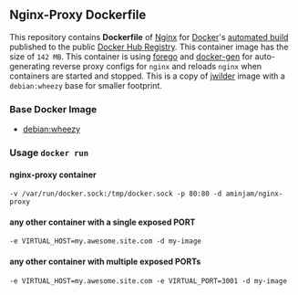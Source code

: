 ## Nginx-Proxy Dockerfile


This repository contains **Dockerfile** of [Nginx](http://nginx.org/) for [Docker](https://www.docker.com/)'s [automated build](https://github.com/aminjam/docker-containers/tree/nginx-proxy) published to the public [Docker Hub Registry](https://registry.hub.docker.com/u/aminjam/nginx-proxy/). This container image has the size of `142 MB`.
This container is using [forego](https://github.com/ddollar/forego) and [docker-gen](https://github.com/jwilder/docker-gen) for auto-generating reverse proxy configs for `nginx` and reloads `nginx` when containers are started and stopped.
This is a copy of [jwilder](https://registry.hub.docker.com/u/jwilder/nginx-proxy/) image with a `debian:wheezy` base for smaller footprint.

### Base Docker Image

* [debian:wheezy](https://registry.hub.docker.com/_/debian/)

### Usage `docker run`

#### nginx-proxy container
    -v /var/run/docker.sock:/tmp/docker.sock -p 80:80 -d aminjam/nginx-proxy

#### any other container with a single exposed PORT
    -e VIRTUAL_HOST=my.awesome.site.com -d my-image

#### any other container with multiple exposed PORTs
    -e VIRTUAL_HOST=my.awesome.site.com -e VIRTUAL_PORT=3001 -d my-image
